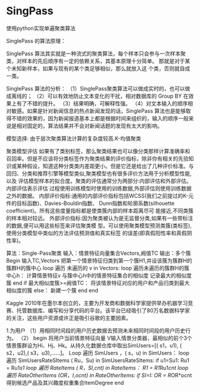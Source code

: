 # SingPass
使用python实现单遍聚类算法

SinglePass 的算法原理：

SinglePass 算法其实就是一种流式的聚类算法，每个样本只会参与一次样本聚类，对样本的先后顺序有一定的依赖关系，其基本原理十分简单。
那就是对于某个未知新样本，如果与现有的某个类足够相似，那么就放入这
个类，否则就自成一类。

SinglePass 算法的分析：
（1）SinglePass聚类算法可以做成实时的，也可以做成离线的；
（2）可以有效地防止文本变化的干扰，相对数据库的 Group BY 在效果上有了不错的提升。
（3）结果明确，可解释性强。
（4）对文本输入的顺序相对敏感。如果是针对新闻信息的热点新闻发现的话，SinglePass 算法也是能够取得不错的效果的，因为新闻报道基本上都是根据时间来组织的，输入的顺序一般来说是相对固定的，算法结果并不会对新闻话题的发现有太大的影响。

模型选择:
 由于层次聚类算法计算的复杂度较高.K-均值聚类


聚类模型评估
如果有了类别标签，那么聚类结果也可以像分类那样计算准确率和召回率。但是不应该将分类标签作为聚类结果的评价指标，除非你有相关的先验知识或某种假设，知道这种分类类内差距更小。但是它还是给出了几种评价标准。与回归、分类和推荐引擎等模型类似,聚类模型也有很多评价方法用于分析模型性能,以及
评估模型样本的拟合度。聚类的评估通常分为两部分:内部评估和外部评估。内部评估表示评估
过程使用训练模型时使用的训练数据,外部评估则使用训练数据之外的数据。
内部评价指标:通用的内部评价指标包括WCSS(我们之前提过的K-元件的目标函数)、Davies-Bouldin指数、
Dunn指数和轮廓系数(silhouette coefficient)。所有这些度量指标都是使类簇内部的样本距离尽可
能接近,不同类簇的样本相对较远。
外部评价指标:因为聚类被认为是无监督分类,如果有一些带标注的数据,便可以用这些标签来评估聚类模
型。可以使用聚类模型预测类簇(类标签),使用分类模型中类似的方法评估预测值和真实标签
的误差(即真假阳性率和真假阴性率)。

算法：Single-Pass聚类
输入：情景特征向量集合Vectors,阙值TC
输出：多个簇
Begin
    输入TC,Vectors
    把第一个情景特征归类到第一个簇H1,并设该簇为簇群H的簇群H的簇中心
    loop  遍历 未遍历的 v in Vectors:
            loop 遍历未遍历的簇群H的簇中心h：
                计算情景特征v 与簇中心h中的情景特征集合的相似度
                记录最大的相似度簇
            end
            if 最大相似度簇>=阙值TC：
                将该情景特征对应的用户和产品归类到最大相似度的簇
            else：
            新建一个簇
    end
end

Kaggle 2010年在墨尔本创立的，主要为开发商和数据科学家提供举办机器学习竞赛、托管数据库、编写和分享代码的平台。该平台已经吸引了80万名数据科学家的关注，这些用户资源或许正是吸引谷歌的主要因素。

1.为用户
（1）用相同时间段的用户历史数据去预测未来相同时间段的用户历史行为。
（2）
begin
将用户当前情景特征向量 V输入情景分类器，最相似的前个3个情景簇群设为Hi、Hj、Hk。从持久化数据仓库中取出SimUsers=[( s1，u1), ( s2，u2),( s3，u3),……]。
    Loop 遍历 SimUsers ，( s，u)  in SimUsers：
    loop 遍历 SimUsersRateSItems ( Ru，Su) in SimUsersRateSItems:
        if u1=Su1:
            Ru1 = Ru1*s1
    loop 遍历 RateItems  ( R，SI,cnt) in   RateItems： 
        R1 = R1*Ru1*cnt
    loop 遍历 RateOtherItems (OR，I,ocnt) in RateOtherItems:
        if SI=I:
            OR = R*OR*ocnt
     得到候选产品及其兴趣度权重集合ItemDegree
end 


